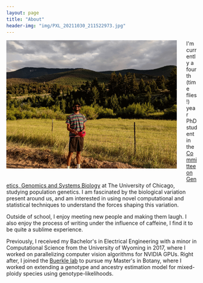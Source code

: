 ```yaml
---
layout: page
title: "About"
header-img: "img/PXL_20211030_211522973.jpg"
---
```


<div style="float: left; padding-right: 25px; padding-bottom: 25px">
	<img src="/img/bighorn.gif" width="450" alt="Tyler Kent"/>
</div>

I'm currently a fourth (time flies!) year PhD student in the [Committee on Genetics, Genomics and Systems Biology](https://ggsb.uchicago.edu) at The University of Chicago, studying population genetics. I am fascinated by the biological variation present around us, and am interested in using novel computational and statistical techniques to understand the forces shaping this variation. 

Outside of school, I enjoy meeting new people and making them laugh. I also enjoy the process of writing under the influence of caffeine, I find it to be quite a sublime experience. 

Previously, I received my Bachelor's in Electrical Engineering with a minor in Computational Science from the University of Wyoming in 2017, where I worked on parallelizing computer vision algorithms for NVIDIA GPUs. Right after, I joined the [Buerkle lab](https://uwyo.edu/buerkle) to pursue my Master's in Botany, where I worked on extending a genotype and ancestry estimation model for mixed-ploidy species using genotype-likelihoods. 
